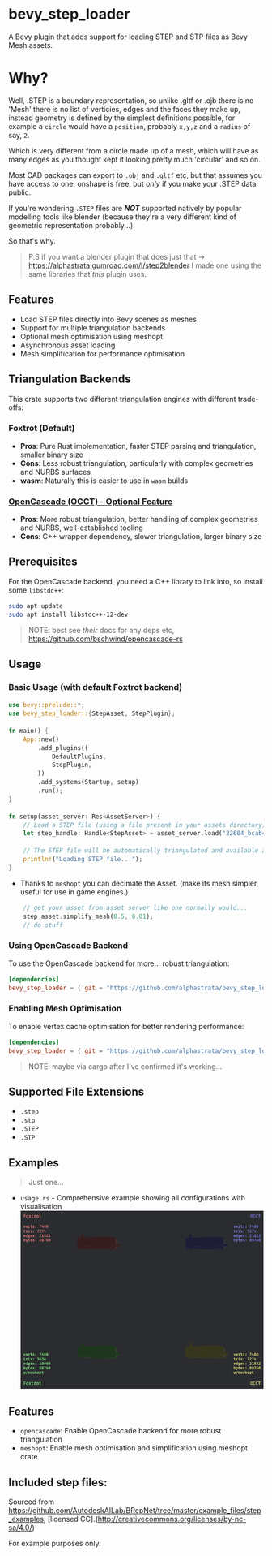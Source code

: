 # bevy_step_loader

A Bevy plugin that adds support for loading STEP and STP files as Bevy Mesh assets.


# Why?
Well, .STEP is a boundary representation, so unlike .gltf or .ojb there is no 'Mesh' there is no list of verticies, edges and the faces they make up, instead geometry is defined by the simplest definitions possible, for example a `circle` would have a 
`position`, probably `x,y,z` and a `radius` of say, `2`. 

Which is very different from a circle made up of a mesh, which will have as many edges as you thought kept it looking pretty much 'circular' and so on.

Most CAD packages can export to `.obj` and `.gltf` etc, but that assumes you have access to one, onshape is free, but _only_ if you make your .STEP data public.

If you're wondering `.STEP` files are _**NOT**_ supported natively by popular modelling tools like blender (because they're a very different kind of geometric representation probably...).

So that's why.

> P.S if you want a blender plugin that does just that -> https://alphastrata.gumroad.com/l/step2blender I made one using the same libraries that _this_ plugin uses.

## Features

- Load STEP files directly into Bevy scenes as meshes
- Support for multiple triangulation backends
- Optional mesh optimisation using meshopt
- Asynchronous asset loading
- Mesh simplification for performance optimisation

## Triangulation Backends

This crate supports two different triangulation engines with different trade-offs:

### Foxtrot (Default)
- **Pros**: Pure Rust implementation, faster STEP parsing and triangulation, smaller binary size
- **Cons**: Less robust triangulation, particularly with complex geometries and NURBS surfaces
- **wasm**: Naturally this is easier to use in `wasm` builds

### [OpenCascade (OCCT) - Optional Feature](https://github.com/CadQuery/cadquery)
- **Pros**: More robust triangulation, better handling of complex geometries and NURBS, well-established tooling
- **Cons**: C++ wrapper dependency, slower triangulation, larger binary size

## Prerequisites

For the OpenCascade backend, you need a C++ library to link into, so install some `libstdc++`:

```sh
sudo apt update
sudo apt install libstdc++-12-dev
```
> NOTE: best see _their_ docs for any deps etc, https://github.com/bschwind/opencascade-rs

## Usage

### Basic Usage (with default Foxtrot backend)

```rust
use bevy::prelude::*;
use bevy_step_loader::{StepAsset, StepPlugin};

fn main() {
    App::new()
        .add_plugins((
            DefaultPlugins,
            StepPlugin,
        ))
        .add_systems(Startup, setup)
        .run();
}

fn setup(asset_server: Res<AssetServer>) {
    // Load a STEP file (using a file present in your assets directory)
    let step_handle: Handle<StepAsset> = asset_server.load("22604_bcab4db9_0001_2.step");
    
    // The STEP file will be automatically triangulated and available as a mesh
    println!("Loading STEP file...");
}
```

- Thanks to `meshopt` you can decimate the Asset. (make its mesh simpler, useful for use in game engines.)
```rust
    // get your asset from asset server like one normally would...
    step_asset.simplify_mesh(0.5, 0.01);
    // do stuff
```

### Using OpenCascade Backend

To use the OpenCascade backend for more... robust triangulation:

```toml
[dependencies]
bevy_step_loader = { git = "https://github.com/alphastrata/bevy_step_loader", features = ["opencascade"] }
```

### Enabling Mesh Optimisation

To enable vertex cache optimisation for better rendering performance:

```toml
[dependencies]
bevy_step_loader = { git = "https://github.com/alphastrata/bevy_step_loader", features = ["meshopt"] }
```
> NOTE: maybe via cargo after I've confirmed it's working...

## Supported File Extensions

- `.step`
- `.stp`
- `.STEP`
- `.STP`

## Examples
>Just one...

- `usage.rs` - Comprehensive example showing all configurations with visualisation
![usage_screenshot](assets/screenshot.png)

## Features

- `opencascade`: Enable OpenCascade backend for more robust triangulation
- `meshopt`: Enable mesh optimisation and simplification using meshopt crate

## Included step files:
Sourced from https://github.com/AutodeskAILab/BRepNet/tree/master/example_files/step_examples, [licensed CC].(http://creativecommons.org/licenses/by-nc-sa/4.0/)

For example purposes only.
